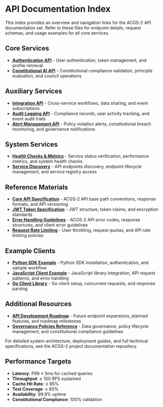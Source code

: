 # API Documentation Index

<!-- Constitutional Hash: cdd01ef066bc6cf2 -->


This index provides an overview and navigation links for the ACGS-2 API documentation set. Refer to these files for endpoint details, request schemas, and usage examples for all core services.

## Core Services

- **[Authentication API](authentication.md)** - User authentication, token management, and profile retrieval
- **[Constitutional AI API](constitutional-ai.md)** - Constitutional compliance validation, principle evaluation, and council operations

## Auxiliary Services

- **[Integration API](api/index.md)** - Cross-service workflows, data sharing, and event subscriptions
- **[Audit Logging API](api/index.md)** - Compliance records, user activity tracking, and event audit trails
- **[Alert Management API](api/index.md)** - Policy violation alerts, constitutional breach monitoring, and governance notifications

## System Services

- **[Health Checks & Metrics](api/index.md)** - Service status verification, performance metrics, and system health checks
- **[Service Discovery](api/index.md)** - API endpoints discovery, endpoint lifecycle management, and service registry access

## Reference Materials

- **[Core API Specification](core-api-spec.md)** - ACGS-2 API base path conventions, response formats, and API versioning
- **[JWT Token Specification](jwt-spec.md)** - JWT structure, token claims, and encryption standards
- **[Error Handling Guidelines](error-handling.md)** - ACGS-2 API error codes, response structures, and client error guidelines
- **[Request Rate Limiting](rate-limiting.md)** - User throttling, request quotas, and API rate limiting policies

## Example Clients

- **[Python SDK Example](clients/python-sdk.md)** - Python SDK installation, authentication, and sample workflow
- **[JavaScript Client Example](clients/javascript-client.md)** - JavaScript library integration, API request patterns, and error handling
- **[Go Client Library](clients/go-client.md)** - Go client setup, concurrent requests, and response parsing

## Additional Resources

- **[API Development Roadmap](api-roadmap.md)** - Future endpoint expansions, planned features, and roadmap milestones
- **[Governance Policies Reference](policies/governance.md)** - Data governance, policy lifecycle management, and constitutional compliance guidelines

For detailed system architecture, deployment guides, and full technical specifications, see the ACGS-2 project documentation repository.
## Performance Targets

- **Latency**: P99 ≤ 5ms for cached queries
- **Throughput**: ≥ 100 RPS sustained
- **Cache Hit Rate**: ≥ 85%
- **Test Coverage**: ≥ 80%
- **Availability**: 99.9% uptime
- **Constitutional Compliance**: 100% validation
